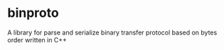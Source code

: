 binproto
========

A library for parse and serialize binary transfer protocol based on bytes order written in C++
